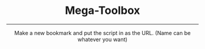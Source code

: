 <center>
  <h1>Mega-Toolbox</h1>
  <hr>
  <p>Make a new bookmark and put the script in as the URL. (Name can be whatever you want)</p>
</center>
